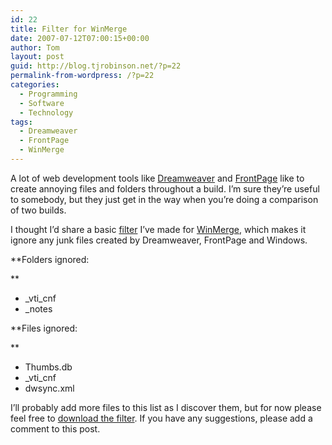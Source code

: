 ```yaml
---
id: 22
title: Filter for WinMerge
date: 2007-07-12T07:00:15+00:00
author: Tom
layout: post
guid: http://blog.tjrobinson.net/?p=22
permalink-from-wordpress: /?p=22
categories:
  - Programming
  - Software
  - Technology
tags:
  - Dreamweaver
  - FrontPage
  - WinMerge
---
```

A lot of web development tools like [Dreamweaver](http://kb.adobe.com/selfservice/viewContent.do?externalId=tn_15237&sliceId=1) and [FrontPage](http://www.microsoft.com/technet/community/chats/trans/frontpage/fp1022.mspx) like to create annoying files and folders throughout a build. I&#8217;m sure they&#8217;re useful to somebody, but they just get in the way when you&#8217;re doing a comparison of two builds.

I thought I&#8217;d share a basic [filter](http://winmerge.org/2.4/manual/filters.html) I&#8217;ve made for [WinMerge](http://winmerge.org/), which makes it ignore any junk files created by Dreamweaver, FrontPage and Windows.

**Folders ignored:
  
** 

  * \_vti\_cnf
  * _notes

**Files ignored:
  
** 

  * Thumbs.db
  * \_vti\_cnf
  * dwsync.xml

I&#8217;ll probably add more files to this list as I discover them, but for now please feel free to [download the filter](/content/ignore-junk/IgnoreJunk-1.0.zip). If you have any suggestions, please add a comment to this post.